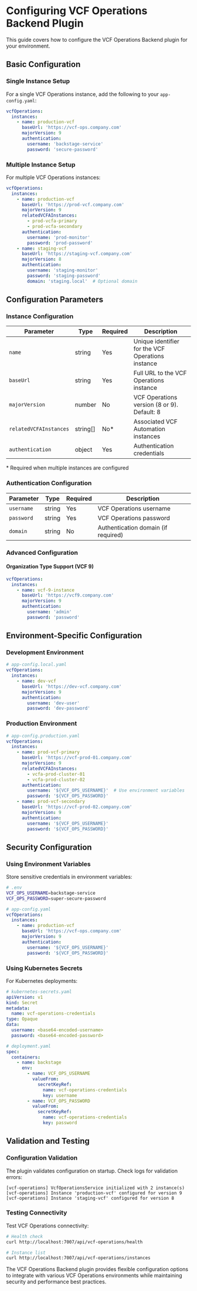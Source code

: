 # Configuring VCF Operations Backend Plugin

This guide covers how to configure the VCF Operations Backend plugin for your environment.

## Basic Configuration

### Single Instance Setup

For a single VCF Operations instance, add the following to your `app-config.yaml`:

```yaml
vcfOperations:
  instances:
    - name: production-vcf
      baseUrl: 'https://vcf-ops.company.com'
      majorVersion: 9
      authentication:
        username: 'backstage-service'
        password: 'secure-password'
```

### Multiple Instance Setup

For multiple VCF Operations instances:

```yaml
vcfOperations:
  instances:
    - name: production-vcf
      baseUrl: 'https://prod-vcf.company.com'
      majorVersion: 9
      relatedVCFAInstances:
        - prod-vcfa-primary
        - prod-vcfa-secondary
      authentication:
        username: 'prod-monitor'
        password: 'prod-password'
    - name: staging-vcf
      baseUrl: 'https://staging-vcf.company.com'
      majorVersion: 8
      authentication:
        username: 'staging-monitor'
        password: 'staging-password'
        domain: 'staging.local'  # Optional domain
```

## Configuration Parameters

### Instance Configuration

| Parameter | Type | Required | Description |
|-----------|------|----------|-------------|
| `name` | string | Yes | Unique identifier for the VCF Operations instance |
| `baseUrl` | string | Yes | Full URL to the VCF Operations instance |
| `majorVersion` | number | No | VCF Operations version (8 or 9). Default: 8 |
| `relatedVCFAInstances` | string[] | No* | Associated VCF Automation instances |
| `authentication` | object | Yes | Authentication credentials |

\* Required when multiple instances are configured

### Authentication Configuration

| Parameter | Type | Required | Description |
|-----------|------|----------|-------------|
| `username` | string | Yes | VCF Operations username |
| `password` | string | Yes | VCF Operations password |
| `domain` | string | No | Authentication domain (if required) |

### Advanced Configuration

#### Organization Type Support (VCF 9)

```yaml
vcfOperations:
  instances:
    - name: vcf-9-instance
      baseUrl: 'https://vcf9.company.com'
      majorVersion: 9
      authentication:
        username: 'admin'
        password: 'password'
```

## Environment-Specific Configuration

### Development Environment

```yaml
# app-config.local.yaml
vcfOperations:
  instances:
    - name: dev-vcf
      baseUrl: 'https://dev-vcf.company.com'
      majorVersion: 9
      authentication:
        username: 'dev-user'
        password: 'dev-password'
```

### Production Environment

```yaml
# app-config.production.yaml
vcfOperations:
  instances:
    - name: prod-vcf-primary
      baseUrl: 'https://vcf-prod-01.company.com'
      majorVersion: 9
      relatedVCFAInstances:
        - vcfa-prod-cluster-01
        - vcfa-prod-cluster-02
      authentication:
        username: '${VCF_OPS_USERNAME}'  # Use environment variables
        password: '${VCF_OPS_PASSWORD}'
    - name: prod-vcf-secondary
      baseUrl: 'https://vcf-prod-02.company.com'
      majorVersion: 9
      authentication:
        username: '${VCF_OPS_USERNAME}'
        password: '${VCF_OPS_PASSWORD}'
```

## Security Configuration

### Using Environment Variables

Store sensitive credentials in environment variables:

```bash
# .env
VCF_OPS_USERNAME=backstage-service
VCF_OPS_PASSWORD=super-secure-password
```

```yaml
# app-config.yaml
vcfOperations:
  instances:
    - name: production-vcf
      baseUrl: 'https://vcf-ops.company.com'
      majorVersion: 9
      authentication:
        username: '${VCF_OPS_USERNAME}'
        password: '${VCF_OPS_PASSWORD}'
```

### Using Kubernetes Secrets

For Kubernetes deployments:

```yaml
# kubernetes-secrets.yaml
apiVersion: v1
kind: Secret
metadata:
  name: vcf-operations-credentials
type: Opaque
data:
  username: <base64-encoded-username>
  password: <base64-encoded-password>
```

```yaml
# deployment.yaml
spec:
  containers:
    - name: backstage
      env:
        - name: VCF_OPS_USERNAME
          valueFrom:
            secretKeyRef:
              name: vcf-operations-credentials
              key: username
        - name: VCF_OPS_PASSWORD
          valueFrom:
            secretKeyRef:
              name: vcf-operations-credentials
              key: password
```

## Validation and Testing

### Configuration Validation

The plugin validates configuration on startup. Check logs for validation errors:

```
[vcf-operations] VcfOperationsService initialized with 2 instance(s)
[vcf-operations] Instance 'production-vcf' configured for version 9
[vcf-operations] Instance 'staging-vcf' configured for version 8
```

### Testing Connectivity

Test VCF Operations connectivity:

```bash
# Health check
curl http://localhost:7007/api/vcf-operations/health

# Instance list
curl http://localhost:7007/api/vcf-operations/instances
```

The VCF Operations Backend plugin provides flexible configuration options to integrate with various VCF Operations environments while maintaining security and performance best practices.